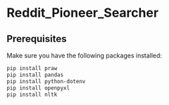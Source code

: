 # Reddit_Pioneer_Searcher


## Prerequisites
Make sure you have the following packages installed:
```bash
pip install praw
pip install pandas
pip install python-dotenv
pip install openpyxl
pip install nltk